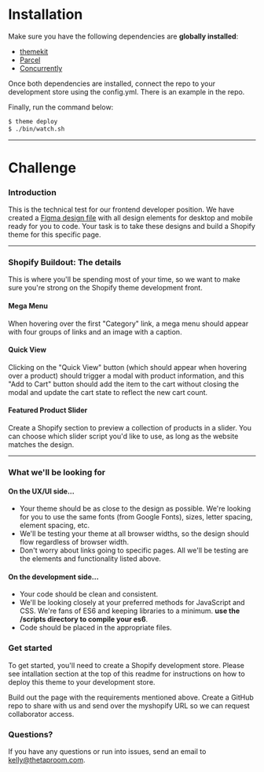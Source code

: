 # Installation

Make sure you have the following dependencies are **globally installed**:
* [themekit](https://shopify.github.io/themekit/)
* [Parcel](https://parceljs.org/getting_started.html)
* [Concurrently](https://www.npmjs.com/package/concurrently#install)

Once both dependencies are installed, connect the repo to your development store using the config.yml. There is an example in the repo.

Finally, run the command below:
```sh
$ theme deploy
$ ./bin/watch.sh
```

***

# Challenge

### Introduction
This is the technical test for our frontend developer position. We have created a [Figma design file](https://www.figma.com/file/lNVNe5OHovFYInyK6sMZVL/The-Taproom-Dev-Test?node-id=0%3A1) with all design elements for desktop and mobile ready for you to code. Your task is to take these designs and build a Shopify theme for this specific page.

***

### Shopify Buildout: The details
This is where you'll be spending most of your time, so we want to make sure you're strong on the Shopify theme development front.

#### Mega Menu
When hovering over the first "Category" link, a mega menu should appear with four groups of links and an image with a caption.

#### Quick View
Clicking on the "Quick View" button (which should appear when hovering over a product) should trigger a modal with product information, and this "Add to Cart" button should add the item to the cart without closing the modal and update the cart state to reflect the new cart count.

#### Featured Product Slider
Create a Shopify section to preview a collection of products in a slider. You can choose which slider script you'd like to use, as long as the website matches the design.

***

### What we'll be looking for

#### On the UX/UI side...
* Your theme should be as close to the design as possible. We're looking for you to use the same fonts (from Google Fonts), sizes, letter spacing, element spacing, etc.
* We'll be testing your theme at all browser widths, so the design should flow regardless of browser width.
* Don't worry about links going to specific pages. All we'll be testing are the elements and functionality listed above.

#### On the development side...
* Your code should be clean and consistent.
* We'll be looking closely at your preferred methods for JavaScript and CSS. We're fans of ES6 and keeping libraries to a minimum. **use the /scripts directory to compile your es6**.
* Code should be placed in the appropriate files.

### Get started
To get started, you'll need to create a Shopify development store. Please see intallation section at the top of this readme for instructions on how to deploy this theme to your development store.

Build out the page with the requirements mentioned above. Create a GitHub repo to share with us and send over the myshopify URL so we can request collaborator access.

### Questions?
If you have any questions or run into issues, send an email to [kelly@thetaproom.com](mailto:kelly@thetaproom.com).








